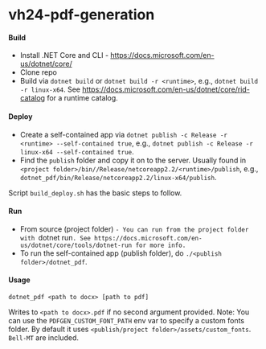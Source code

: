 # vh24-pdf-generation

#### Build
- Install .NET Core and CLI - https://docs.microsoft.com/en-us/dotnet/core/
- Clone repo
- Build via `dotnet build` or `dotnet build -r <runtime>`, e.g., `dotnet build -r linux-x64`. See https://docs.microsoft.com/en-us/dotnet/core/rid-catalog for a runtime catalog.

#### Deploy
- Create a self-contained app via `dotnet publish -c Release -r <runtime> --self-contained true`, e.g., `dotnet publish -c Release -r linux-x64 --self-contained true`.
- Find the `publish` folder and copy it on to the server. Usually found in `<project folder>/bin//Release/netcoreapp2.2/<runtime>/publish`, e.g., `dotnet_pdf/bin/Release/netcoreapp2.2/linux-x64/publish`.

Script `build_deploy.sh` has the basic steps to follow.

#### Run
- From source (project folder) `- You can run from the project folder with `dotnet run`. See https://docs.microsoft.com/en-us/dotnet/core/tools/dotnet-run for more info.`
- To run the self-contained app (publish folder), do `./<publish folder>/dotnet_pdf`.

#### Usage
`dotnet_pdf <path to docx> [path to pdf]`

Writes to `<path to docx>.pdf` if no second argument provided.
Note: You can use the `PDFGEN_CUSTOM_FONT_PATH` env var to specify a custom fonts folder. By default it uses `<publish/project folder>/assets/custom_fonts`.
`Bell-MT` are included.

